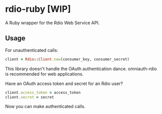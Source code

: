rdio-ruby [WIP]
===============

A Ruby wrapper for the Rdio Web Service API.

## Usage

For unauthenticated calls:

```ruby
client = Rdio::Client.new(consumer_key, consumer_secret)
```

This library doesn't handle the OAuth authentication dance. omniauth-rdio is
recommended for web applications.

Have an OAuth access token and secret for an Rdio user?

```ruby
client.access_token = access_token
client.secret = secret
```

Now you can make authenticated calls.
